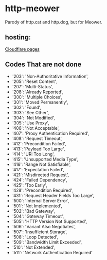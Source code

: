 # http-meower

Parody of http.cat and http.dog, but for Meower.

## hosting:

[Cloudflare pages](https://pages.cloudflare.com/)

## Codes That are not done

- '203': 'Non-Authoritative Information',
- '205': 'Reset Content',
- '207': 'Multi-Status',
- '208': 'Already Reported',
- '300': 'Multiple Choices',
- '301': 'Moved Permanently',
- '302': 'Found',
- '303': 'See Other',
- '304': 'Not Modified',
- '305': 'Use Proxy',
- '406': 'Not Acceptable',
- '407': 'Proxy Authentication Required',
- '408': 'Request Timeout',
- '412': 'Precondition Failed',
- '413': 'Payload Too Large',
- '414': 'URI Too Long',
- '415': 'Unsupported Media Type',
- '416': 'Range Not Satisfiable',
- '417': 'Expectation Failed',
- '421': 'Misdirected Request',
- '424': 'Failed Dependency',
- '425': 'Too Early',
- '428': 'Precondition Required',
- '431': 'Request Header Fields Too Large',
- '500': 'Internal Server Error',
- '501': 'Not Implemented',
- '502': 'Bad Gateway',
- '504': 'Gateway Timeout',
- '505': 'HTTP Version Not Supported',
- '506': 'Variant Also Negotiates',
- '507': 'Insufficient Storage',
- '508': 'Loop Detected',
- '509': 'Bandwidth Limit Exceeded',
- '510': 'Not Extended',
- '511': 'Network Authentication Required'

